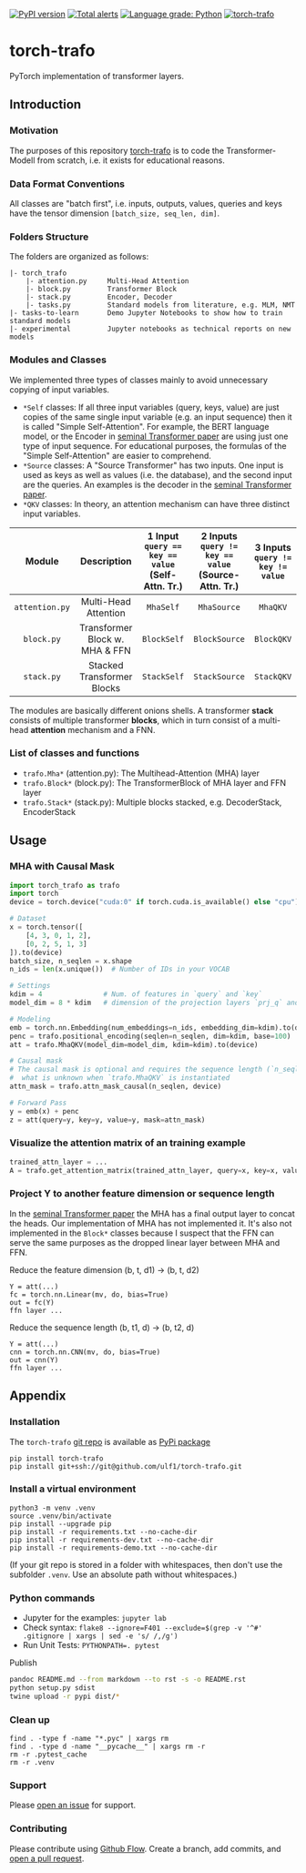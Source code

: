 [![PyPI version](https://badge.fury.io/py/torch-trafo.svg)](https://badge.fury.io/py/torch-trafo)
[![Total alerts](https://img.shields.io/lgtm/alerts/g/ulf1/torch-trafo.svg?logo=lgtm&logoWidth=18)](https://lgtm.com/projects/g/ulf1/torch-trafo/alerts/)
[![Language grade: Python](https://img.shields.io/lgtm/grade/python/g/ulf1/torch-trafo.svg?logo=lgtm&logoWidth=18)](https://lgtm.com/projects/g/ulf1/torch-trafo/context:python)
[![torch-trafo](https://snyk.io/advisor/python/torch-trafo/badge.svg)](https://snyk.io/advisor/python/torch-trafo)


# torch-trafo
PyTorch implementation of transformer layers.

## Introduction

### Motivation
The purposes of this repository [torch-trafo](https://pypi.org/project/torch-trafo) is to code the Transformer-Modell from scratch, i.e. it exists for educational reasons. 


### Data Format Conventions
All classes are "batch first", i.e. inputs, outputs, values, queries and keys have the tensor dimension `[batch_size, seq_len, dim]`.

### Folders Structure
The folders are organized as follows:

```
|- torch_trafo
    |- attention.py     Multi-Head Attention
    |- block.py         Transformer Block
    |- stack.py         Encoder, Decoder
    |- tasks.py         Standard models from literature, e.g. MLM, NMT
|- tasks-to-learn       Demo Jupyter Notebooks to show how to train standard models
|- experimental         Jupyter notebooks as technical reports on new models
```

### Modules and Classes
We implemented three types of classes mainly to avoid unnecessary copying of input variables.

- `*Self` classes: If all three input variables (query, keys, value) are just copies of the same single input variable (e.g. an input sequence) then it is called "Simple Self-Attention". For example, the BERT language model, or the Encoder in [seminal Transformer paper](https://arxiv.org/abs/1706.03762) are using just one type of input sequence. For educational purposes, the formulas of the "Simple Self-Attention" are easier to comprehend.
- `*Source` classes: A "Source Transformer" has two inputs. One input is used as keys as well as values (i.e. the database), and the second input are the queries. An examples is the decoder in the [seminal Transformer paper](https://arxiv.org/abs/1706.03762).
- `*QKV` classes: In theory, an attention mechanism can have three distinct input variables. 


| Module | Description | 1 Input <br> `query == key == value` <br> (Self-Attn. Tr.) | 2 Inputs <br> `query != key == value` <br> (Source-Attn. Tr.) | 3 Inputs <br> `query != key != value` |
|:------:|:------:|:-------:|:--------:|:--------:|
| `attention.py` | Multi-Head Attention | `MhaSelf` | `MhaSource` | `MhaQKV` |
| `block.py` | Transformer Block w. MHA & FFN | `BlockSelf` | `BlockSource` | `BlockQKV` |
| `stack.py` | Stacked Transformer Blocks | `StackSelf` | `StackSource` | `StackQKV` |

The modules are basically different onions shells.
A transformer **stack** consists of multiple transformer **blocks**, 
which in turn consist of a multi-head **attention** mechanism and a FNN.

### List of classes and functions
- `trafo.Mha*` (attention.py): The Multihead-Attention (MHA) layer
- `trafo.Block*` (block.py): The TransformerBlock of MHA layer and FFN layer
- `trafo.Stack*` (stack.py): Multiple blocks stacked, e.g. DecoderStack, EncoderStack


## Usage

### MHA with Causal Mask

```py
import torch_trafo as trafo
import torch
device = torch.device("cuda:0" if torch.cuda.is_available() else "cpu")

# Dataset
x = torch.tensor([
    [4, 3, 0, 1, 2],
    [0, 2, 5, 1, 3]
]).to(device)
batch_size, n_seqlen = x.shape  
n_ids = len(x.unique())  # Number of IDs in your VOCAB

# Settings
kdim = 4               # Num. of features in `query` and `key`
model_dim = 8 * kdim   # dimension of the projection layers `prj_q` and `prj_k`

# Modeling
emb = torch.nn.Embedding(num_embeddings=n_ids, embedding_dim=kdim).to(device)
penc = trafo.positional_encoding(seqlen=n_seqlen, dim=kdim, base=100)
att = trafo.MhaQKV(model_dim=model_dim, kdim=kdim).to(device)

# Causal mask
# The causal mask is optional and requires the sequence length (`n_seqlen`)
#  what is unknown when `trafo.MhaQKV` is instantiated
attn_mask = trafo.attn_mask_causal(n_seqlen, device)

# Forward Pass
y = emb(x) + penc
z = att(query=y, key=y, value=y, mask=attn_mask)
```

### Visualize the attention matrix of an training example

```py
trained_attn_layer = ...
A = trafo.get_attention_matrix(trained_attn_layer, query=x, key=x, value=x)
```


### Project Y to another feature dimension or sequence length
In the [seminal Transformer paper](https://arxiv.org/abs/1706.03762) the MHA has a final output layer to concat the heads.
Our implementation of MHA has not implemented it.
It's also not implemented in the `Block*` classes because I suspect that the FFN can serve the same purposes as the dropped linear layer between MHA and FFN.

Reduce the feature dimension (b, t, d1) -> (b, t, d2)
```
Y = att(...)
fc = torch.nn.Linear(mv, do, bias=True)
out = fc(Y)
ffn layer ...
```

Reduce the sequence length (b, t1, d) -> (b, t2, d)
```
Y = att(...)
cnn = torch.nn.CNN(mv, do, bias=True)
out = cnn(Y)
ffn layer ...
```



## Appendix

### Installation
The `torch-trafo` [git repo](http://github.com/ulf1/torch-trafo) is available as [PyPi package](https://pypi.org/project/torch-trafo)

```
pip install torch-trafo
pip install git+ssh://git@github.com/ulf1/torch-trafo.git
```

### Install a virtual environment

```
python3 -m venv .venv
source .venv/bin/activate
pip install --upgrade pip
pip install -r requirements.txt --no-cache-dir
pip install -r requirements-dev.txt --no-cache-dir
pip install -r requirements-demo.txt --no-cache-dir
```

(If your git repo is stored in a folder with whitespaces, then don't use the subfolder `.venv`. Use an absolute path without whitespaces.)

### Python commands

* Jupyter for the examples: `jupyter lab`
* Check syntax: `flake8 --ignore=F401 --exclude=$(grep -v '^#' .gitignore | xargs | sed -e 's/ /,/g')`
* Run Unit Tests: `PYTHONPATH=. pytest`

Publish

```sh
pandoc README.md --from markdown --to rst -s -o README.rst
python setup.py sdist 
twine upload -r pypi dist/*
```

### Clean up 

```
find . -type f -name "*.pyc" | xargs rm
find . -type d -name "__pycache__" | xargs rm -r
rm -r .pytest_cache
rm -r .venv
```


### Support
Please [open an issue](https://github.com/ulf1/torch-trafo/issues/new) for support.


### Contributing
Please contribute using [Github Flow](https://guides.github.com/introduction/flow/). Create a branch, add commits, and [open a pull request](https://github.com/ulf1/torch-trafo/compare/).
